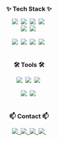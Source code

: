 
<h3 align="center">✨ Tech Stack ✨</h3>
<div align="center">
  <img src="https://img.shields.io/badge/python-20232a.svg?style=for-the-badge&logo=python&logoColor=61DAFB" />&nbsp;
  <img src="https://img.shields.io/badge/pytorch-F7DF1E.svg?style=for-the-badge&logo=pytorch&logoColor=20232a" />&nbsp;
  <img src="https://img.shields.io/badge/AI-E34F26.svg?style=for-the-badge&logo=AI&logoColor=white" />&nbsp;
    <img src="https://img.shields.io/badge/Data Science-E34F26.svg?style=for-the-badge&logo=365datasciencee&logoColor=#000C1F" />&nbsp;

</div>

<div align="center">
  <img src="https://img.shields.io/badge/styled--components-DB7093?style=for-the-badge&logo=styled-components&logoColor=ffd35b" />&nbsp;
  <img src="https://img.shields.io/badge/typescript-007ACC.svg?style=for-the-badge&logo=typescript&logoColor=white" />&nbsp;
</div>

<br>

<div align="center">
  <img src="https://img.shields.io/badge/python-3670A0?style=for-the-badge&logo=python&logoColor=ffdd54" />&nbsp;
  <img src="https://img.shields.io/badge/pandas-150458.svg?style=for-the-badge&logo=pandas&logoColor=white" />&nbsp;
  <img src="https://img.shields.io/badge/numpy-4d77cf.svg?style=for-the-badge&logo=numpy&logoColor=white" />&nbsp;
  <img src="https://img.shields.io/badge/openCV-11557c.svg?style=for-the-badge&logo=openCV&logoColor=white" />&nbsp;
</div>


<br>

<h3 align="center">🛠 Tools 🛠</h3>
<div align="center">
  <img src="https://img.shields.io/badge/git-F05033.svg?style=for-the-badge&logo=git&logoColor=white" />&nbsp;
  <img src="https://img.shields.io/badge/github-181717.svg?style=for-the-badge&logo=github&logoColor=white" />&nbsp;
  <img src="https://img.shields.io/badge/Notion-F3F3F3.svg?style=for-the-badge&logo=notion&logoColor=black" />&nbsp;
</div>

<br>

<div align="center">
  <img src="https://img.shields.io/badge/VSCode-2C2C32.svg?style=for-the-badge&logo=visual-studio-code&logoColor=22ABF3" />&nbsp;
  <img src="https://img.shields.io/badge/jupyter-2C2C32.svg?style=for-the-badge&logo=jupyter&logoColor=F37726" />&nbsp;
</div>

<br>

<h3 align="center">📫 Contact 📫</h3>
<div align="center">
  <a href="https://hound0528.tistory.com/">
    <img src="https://img.shields.io/badge/Tistory-1EBC8F?style=for-the-badge&logo=tistory&logoColor=#000000" />&nbsp;
  </a>
  <a href="mailto:jmjung1997@soongsil.ac.kr">
    <img src="https://img.shields.io/badge/jmjung1997@soongsil.ac.kr-0078D4?style=for-the-badge&logo=microsoftoutlook&logoColor=white"/>&nbsp;
  </a>
  <a href="https://blog.naver.com/jmjung1997">
    <img src="https://img.shields.io/badge/blog-03C75A?style=for-the-badge&logo=naver&logoColor=white"/>&nbsp;
  </a>
  <a href="https://www.instagram.com/jmjung1997/">
    <img src="https://img.shields.io/badge/instagram-E4405F?style=for-the-badge&logo=instagram&logoColor=white"/>&nbsp;
  </a>
</div>
